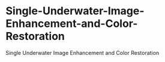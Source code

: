 # Single-Underwater-Image-Enhancement-and-Color-Restoration
Single Underwater Image Enhancement and Color Restoration

